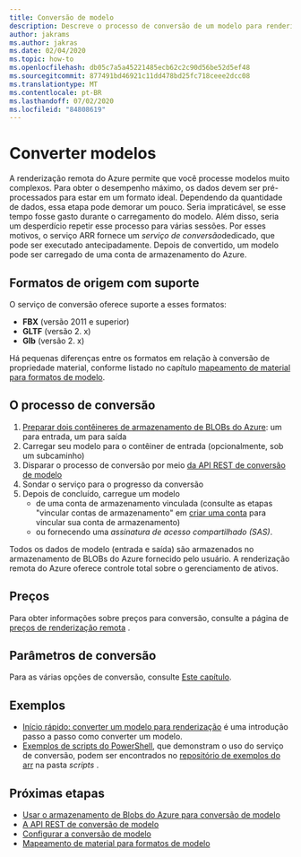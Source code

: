 ```yaml
---
title: Conversão de modelo
description: Descreve o processo de conversão de um modelo para renderização
author: jakrams
ms.author: jakras
ms.date: 02/04/2020
ms.topic: how-to
ms.openlocfilehash: db05c7a5a45221485ecb62c2c90d56be52d5ef48
ms.sourcegitcommit: 877491bd46921c11dd478bd25fc718ceee2dcc08
ms.translationtype: MT
ms.contentlocale: pt-BR
ms.lasthandoff: 07/02/2020
ms.locfileid: "84808619"
---
```

# <a name="convert-models"></a>Converter modelos

A renderização remota do Azure permite que você processe modelos muito complexos. Para obter o desempenho máximo, os dados devem ser pré-processados para estar em um formato ideal. Dependendo da quantidade de dados, essa etapa pode demorar um pouco. Seria impraticável, se esse tempo fosse gasto durante o carregamento do modelo. Além disso, seria um desperdício repetir esse processo para várias sessões. Por esses motivos, o serviço ARR fornece um *serviço de conversão*dedicado, que pode ser executado antecipadamente.
Depois de convertido, um modelo pode ser carregado de uma conta de armazenamento do Azure.

## <a name="supported-source-formats"></a>Formatos de origem com suporte

O serviço de conversão oferece suporte a esses formatos:

- **FBX** (versão 2011 e superior)
- **GLTF** (versão 2. x)
- **Glb** (versão 2. x)

Há pequenas diferenças entre os formatos em relação à conversão de propriedade material, conforme listado no capítulo [mapeamento de material para formatos de modelo](../../reference/material-mapping.md).

## <a name="the-conversion-process"></a>O processo de conversão

1. [Preparar dois contêineres de armazenamento de BLOBs do Azure](blob-storage.md): um para entrada, um para saída
1. Carregar seu modelo para o contêiner de entrada (opcionalmente, sob um subcaminho)
1. Disparar o processo de conversão por meio [da API REST de conversão de modelo](conversion-rest-api.md)
1. Sondar o serviço para o progresso da conversão
1. Depois de concluído, carregue um modelo
    - de uma conta de armazenamento vinculada (consulte as etapas "vincular contas de armazenamento" em [criar uma conta](../create-an-account.md#link-storage-accounts) para vincular sua conta de armazenamento)
    - ou fornecendo uma *assinatura de acesso compartilhado (SAS)*.

Todos os dados de modelo (entrada e saída) são armazenados no armazenamento de BLOBs do Azure fornecido pelo usuário. A renderização remota do Azure oferece controle total sobre o gerenciamento de ativos.

## <a name="pricing"></a>Preços

Para obter informações sobre preços para conversão, consulte a página de [preços de renderização remota](https://azure.microsoft.com/pricing/details/remote-rendering) .


## <a name="conversion-parameters"></a>Parâmetros de conversão

Para as várias opções de conversão, consulte [Este capítulo](configure-model-conversion.md).

## <a name="examples"></a>Exemplos

- [Início rápido: converter um modelo para renderização](../../quickstarts/convert-model.md) é uma introdução passo a passo como converter um modelo.
- [Exemplos de scripts do PowerShell](../../samples/powershell-example-scripts.md), que demonstram o uso do serviço de conversão, podem ser encontrados no [repositório de exemplos do arr](https://github.com/Azure/azure-remote-rendering) na pasta *scripts* .

## <a name="next-steps"></a>Próximas etapas

- [Usar o armazenamento de Blobs do Azure para conversão de modelo](blob-storage.md)
- [A API REST de conversão de modelo](conversion-rest-api.md)
- [Configurar a conversão de modelo](configure-model-conversion.md)
- [Mapeamento de material para formatos de modelo](../../reference/material-mapping.md)
